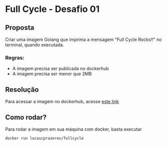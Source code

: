 # Full Cycle - Desafio 01

## Proposta

Criar uma imagem Golang que imprima a mensagem "Full Cycle Rocks!!" no terminal, quando executada.

### Regras:
- A imagem precisa ser publicada no dockerhub
- A imagem precisa ser menor que 2MB

## Resolução

Para acessar a imagem no dockerhub, acesse [este link](https://hub.docker.com/r/lucascprazeres/fullcycle/tags)

## Como rodar?

Para rodar a imagem em sua máquina com docker, basta executar

```bash
docker run lucascprazeres/fullcycle
```